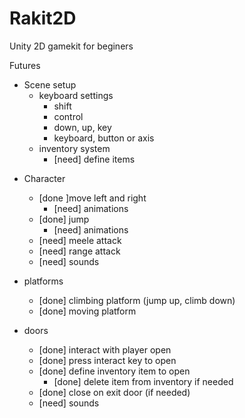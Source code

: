 # Rakit2D
Unity 2D gamekit for beginers

Futures

* Scene setup
  - keyboard settings
    - shift
    - control
    - down, up, key
    - keyboard, button or axis
  - inventory system
    - [need] define items
  

- Character
  - [done ]move left and right
    - [need] animations
  - [done] jump
    - [need] animations
  - [need] meele attack
  - [need] range attack
  - [need] sounds

- platforms
  - [done] climbing platform (jump up, climb down)
  - [done] moving platform
  
- doors
  - [done] interact with player open
  - [done] press interact key to open
  - [done] define inventory item to open
    - [done] delete item from inventory if needed
  - [done] close on exit door (if needed)
  - [need] sounds
